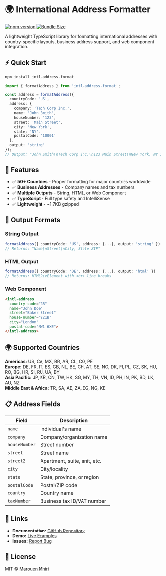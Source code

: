 # 🌍 International Address Formatter

[![npm version](https://badge.fury.io/js/intl-address-format.svg)](https://badge.fury.io/js/intl-address-format)
[![Bundle Size](https://img.shields.io/bundlephobia/minzip/intl-address-format)](https://bundlephobia.com/package/intl-address-format)

A lightweight TypeScript library for formatting international addresses with country-specific layouts, business address support, and web component integration.

## ⚡ Quick Start

```bash
npm install intl-address-format
```

```typescript
import { formatAddress } from 'intl-address-format';

const address = formatAddress({
  countryCode: 'US',
  address: {
    company: 'Tech Corp Inc.',
    name: 'John Smith',
    houseNumber: '123',
    street: 'Main Street',
    city: 'New York',
    state: 'NY',
    postalCode: '10001'
  },
  output: 'string'
});
// Output: "John Smith\nTech Corp Inc.\n123 Main Street\nNew York, NY 10001\nTax ID: "
```

## 🌟 Features

- ✅ **50+ Countries** - Proper formatting for major countries worldwide
- ✅ **Business Addresses** - Company names and tax numbers
- ✅ **Multiple Outputs** - String, HTML, or Web Component
- ✅ **TypeScript** - Full type safety and IntelliSense
- ✅ **Lightweight** - ~1.7KB gzipped

## 📖 Output Formats

### String Output
```typescript
formatAddress({ countryCode: 'US', address: {...}, output: 'string' })
// Returns: "Name\nStreet\nCity, State ZIP"
```

### HTML Output  
```typescript
formatAddress({ countryCode: 'DE', address: {...}, output: 'html' })
// Returns: HTMLDivElement with <br> line breaks
```

### Web Component
```html
<intl-address 
  country-code="GB"
  name="John Doe"
  street="Baker Street"
  house-number="221B"
  city="London"
  postal-code="NW1 6XE">
</intl-address>
```

## 🌍 Supported Countries

**Americas:** US, CA, MX, BR, AR, CL, CO, PE  
**Europe:** DE, FR, IT, ES, GB, NL, BE, CH, AT, SE, NO, DK, FI, PL, CZ, SK, HU, RO, BG, HR, SI, RU, UA, BY  
**Asia Pacific:** JP, KR, CN, TW, HK, SG, MY, TH, VN, ID, PH, IN, PK, BD, LK, AU, NZ  
**Middle East & Africa:** TR, SA, AE, ZA, EG, NG, KE

## 📋 Address Fields

| Field | Description |
|-------|-------------|
| `name` | Individual's name |
| `company` | Company/organization name |
| `houseNumber` | Street number |
| `street` | Street name |
| `street2` | Apartment, suite, unit, etc. |
| `city` | City/locality |
| `state` | State, province, or region |
| `postalCode` | Postal/ZIP code |
| `country` | Country name |
| `taxNumber` | Business tax ID/VAT number |

## 🔗 Links

- **Documentation:** [GitHub Repository](https://github.com/Marujah/intl-address-format)
- **Demo:** [Live Examples](https://github.com/Marujah/intl-address-format#demo)
- **Issues:** [Report Bug](https://github.com/Marujah/intl-address-format/issues)

## 📄 License

MIT © [Marouen Mhiri](https://github.com/Marujah)
